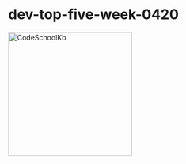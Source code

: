 # dev-top-five-week-0420
<a href="http://CodeSchoolKb.com"><img src="https://github.com/iTrauco/CodeSchoolKb/blob/master/assets/branding/logo_transparent_background.png" width="250" title="CodeSchoolKb" alt="CodeSchoolKb"></a>

<!-- [![iTrauco](https://github.com/iTrauco/CodeSchoolKb/blob/master/assets/branding/logo_transparent_background.png)](http://codeschoolkb.com) -->